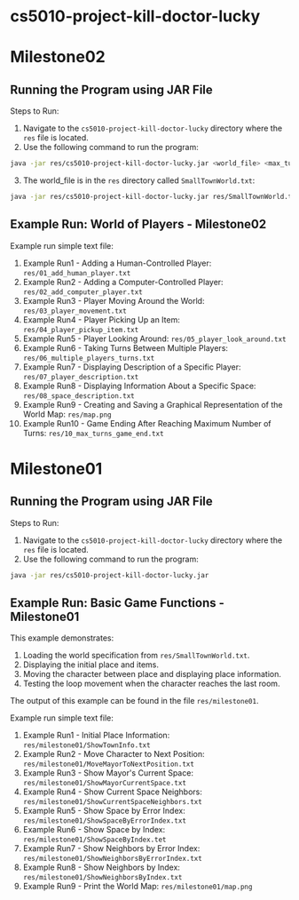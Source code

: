 # cs5010-project-kill-doctor-lucky

# Milestone02

## Running the Program using JAR File

Steps to Run:

1. Navigate to the `cs5010-project-kill-doctor-lucky` directory where the `res` file is located.
2. Use the following command to run the program:

```bash
java -jar res/cs5010-project-kill-doctor-lucky.jar <world_file> <max_turns>
```

3. The world_file is in the `res` directory called `SmallTownWorld.txt`:

```bash
java -jar res/cs5010-project-kill-doctor-lucky.jar res/SmallTownWorld.txt <max_turns>
```

## Example Run: World of Players - Milestone02

Example run simple text file:

1. Example Run1 - Adding a Human-Controlled Player: `res/01_add_human_player.txt`
2. Example Run2 - Adding a Computer-Controlled Player: `res/02_add_computer_player.txt`
3. Example Run3 - Player Moving Around the World: `res/03_player_movement.txt`
4. Example Run4 - Player Picking Up an Item: `res/04_player_pickup_item.txt`
5. Example Run5 - Player Looking Around: `res/05_player_look_around.txt`
6. Example Run6 - Taking Turns Between Multiple Players: `res/06_multiple_players_turns.txt`
7. Example Run7 - Displaying Description of a Specific Player: `res/07_player_description.txt`
8. Example Run8 - Displaying Information About a Specific Space: `res/08_space_description.txt`
9. Example Run9 - Creating and Saving a Graphical Representation of the World
   Map: `res/map.png`
10. Example Run10 - Game Ending After Reaching Maximum Number of
    Turns: `res/10_max_turns_game_end.txt`

# Milestone01

## Running the Program using JAR File

Steps to Run:

1. Navigate to the `cs5010-project-kill-doctor-lucky` directory where the `res` file is located.
2. Use the following command to run the program:

```bash
java -jar res/cs5010-project-kill-doctor-lucky.jar
```

## Example Run: Basic Game Functions - Milestone01

This example demonstrates:

1. Loading the world specification from `res/SmallTownWorld.txt`.
2. Displaying the initial place and items.
3. Moving the character between place and displaying place information.
4. Testing the loop movement when the character reaches the last room.

The output of this example can be found in the file `res/milestone01`.

Example run simple text file:

1. Example Run1 - Initial Place Information: `res/milestone01/ShowTownInfo.txt`
2. Example Run2 - Move Character to Next Position: `res/milestone01/MoveMayorToNextPosition.txt`
3. Example Run3 - Show Mayor's Current Space: `res/milestone01/ShowMayorCurrentSpace.txt`
4. Example Run4 - Show Current Space Neighbors: `res/milestone01/ShowCurrentSpaceNeighbors.txt`
5. Example Run5 - Show Space by Error Index: `res/milestone01/ShowSpaceByErrorIndex.txt`
6. Example Run6 - Show Space by Index: `res/milestone01/ShowSpaceByIndex.tet`
7. Example Run7 - Show Neighbors by Error Index: `res/milestone01/ShowNeighborsByErrorIndex.txt`
8. Example Run8 - Show Neighbors by Index: `res/milestone01/ShowNeighborsByIndex.txt`
9. Example Run9 - Print the World Map: `res/milestone01/map.png`
